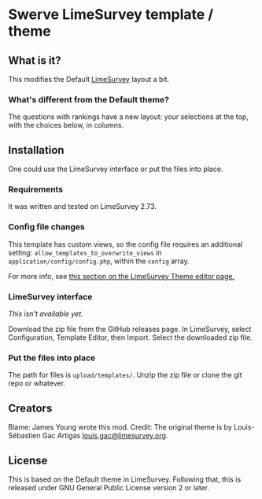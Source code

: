 # Swerve LimeSurvey template / theme

## What is it?
This modifies the Default [LimeSurvey](https://www.limesurvey.org/) layout a bit.

### What's different from the Default theme?
The questions with rankings have a new layout: your selections at the top, with the choices below, in columns.

## Installation
One could use the LimeSurvey interface or put the files into place.

### Requirements
It was written and tested on LimeSurvey 2.73.

### Config file changes
This template has custom views, so the config file requires an additional setting: `allow_templates_to_overwrite_views` in `application/config/config.php`, within the `config` array.

For more info, see [this section on the LimeSurvey Theme editor page.](https://manual.limesurvey.org/Theme_editor#Custom_Question_Views_.28version_2.5.29)

### LimeSurvey interface
*This isn't available yet.*

Download the zip file from the GitHub releases page.
In LimeSurvey, select Configuration, Template Editor, then Import.
Select the downloaded zip file.

### Put the files into place
The path for files is `upload/templates/`.
Unzip the zip file or clone the git repo or whatever.

## Creators
Blame: James Young wrote this mod.
Credit: The original theme is by Louis-Sébastien Gac Artigas <louis.gac@limesurvey.org>.

## License
This is based on the Default theme in LimeSurvey.
Following that, this is released under GNU General Public License version 2 or later.